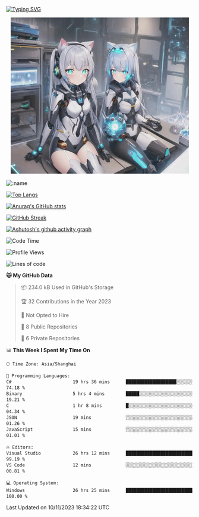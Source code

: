 [![Typing SVG](https://readme-typing-svg.demolab.com?font=Fira+Code&pause=1000&color=F78FDE&width=435&lines=%E6%AC%A2%E8%BF%8E%E5%A4%A7%E4%BD%AC%E6%9D%A5%E8%AE%BF0v0)](https://git.io/typing-svg)


<p align="center">
  <a href="https://github.com/qq583044063qq"><img src="banner.png" alt="qq583044063qq Banner"></a>
</p>



![:name](https://count.getloli.com/get/@hk416?theme=rule34)

[![Top Langs](https://github-readme-stats.vercel.app/api/top-langs/?username=qq583044063qq&locale=cn&hide=javascript,html,css&theme=tokyonight)](https://github.com/anuraghazra/github-readme-stats)

[![Anurag's GitHub stats](https://github-readme-stats.vercel.app/api?username=qq583044063qq&count_private=true&show_icons=true&locale=cn&theme=tokyonight)](https://github.com/anuraghazra/github-readme-stats)

[![GitHub Streak](https://streak-stats.demolab.com/?user=qq583044063qq&locale=zh_Hans&theme=tokyonight)](https://git.io/streak-stats)

[![Ashutosh's github activity graph](https://github-readme-activity-graph.vercel.app/graph?username=qq583044063qq&theme=tokyo-night)](https://github.com/ashutosh00710/github-readme-activity-graph)

<!--START_SECTION:waka-->
![Code Time](http://img.shields.io/badge/Code%20Time-422%20hrs%206%20mins-blue)

![Profile Views](http://img.shields.io/badge/Profile%20Views-0-blue)

![Lines of code](https://img.shields.io/badge/From%20Hello%20World%20I%27ve%20Written-904.7%20thousand%20lines%20of%20code-blue)

**🐱 My GitHub Data** 

> 📦 234.0 kB Used in GitHub's Storage 
 > 
> 🏆 32 Contributions in the Year 2023
 > 
> 🚫 Not Opted to Hire
 > 
> 📜 8 Public Repositories 
 > 
> 🔑 6 Private Repositories 
 > 
📊 **This Week I Spent My Time On** 

```text
🕑︎ Time Zone: Asia/Shanghai

💬 Programming Languages: 
C#                       19 hrs 36 mins      ███████████████████░░░░░░   74.18 % 
Binary                   5 hrs 4 mins        █████░░░░░░░░░░░░░░░░░░░░   19.21 % 
C                        1 hr 8 mins         █░░░░░░░░░░░░░░░░░░░░░░░░   04.34 % 
JSON                     19 mins             ░░░░░░░░░░░░░░░░░░░░░░░░░   01.26 % 
JavaScript               15 mins             ░░░░░░░░░░░░░░░░░░░░░░░░░   01.01 % 

🔥 Editors: 
Visual Studio            26 hrs 12 mins      █████████████████████████   99.19 % 
VS Code                  12 mins             ░░░░░░░░░░░░░░░░░░░░░░░░░   00.81 % 

💻 Operating System: 
Windows                  26 hrs 25 mins      █████████████████████████   100.00 % 
```


 Last Updated on 10/11/2023 18:34:22 UTC
<!--END_SECTION:waka-->
